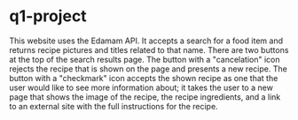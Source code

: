 # q1-project

This website uses the Edamam API. It accepts a search for a food item and returns
recipe pictures and titles related to that name. There are two buttons at the top
of the search results page. The button with a "cancelation" icon rejects the recipe
that is shown on the page and presents a new recipe. The button with a "checkmark"
icon accepts the shown recipe as one that the user would like to see more information
about; it takes the user to a new page that shows the image of the recipe, the
recipe ingredients, and a link to an external site with the full instructions for
the recipe.
